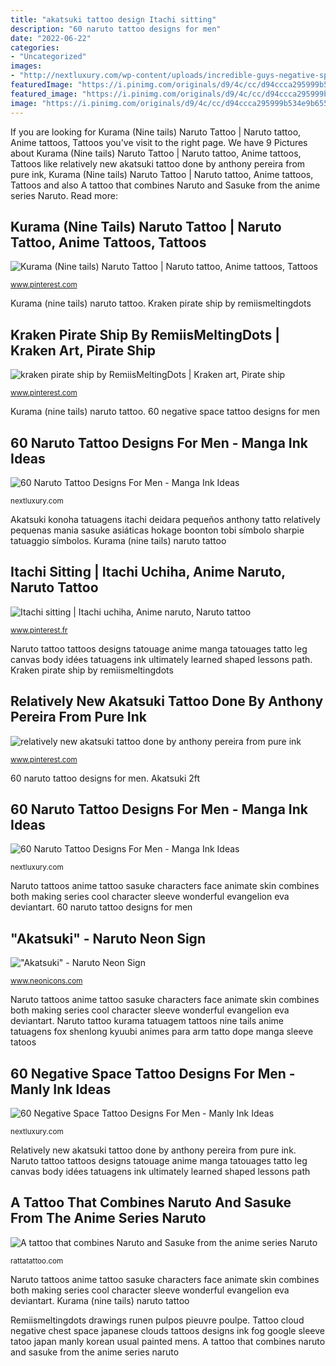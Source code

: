 ```yaml
---
title: "akatsuki tattoo design Itachi sitting"
description: "60 naruto tattoo designs for men"
date: "2022-06-22"
categories:
- "Uncategorized"
images:
- "http://nextluxury.com/wp-content/uploads/incredible-guys-negative-space-clouds-tattoo-japanese-style.jpg"
featuredImage: "https://i.pinimg.com/originals/d9/4c/cc/d94ccca295999b534e9b6556ef431b11.jpg"
featured_image: "https://i.pinimg.com/originals/d9/4c/cc/d94ccca295999b534e9b6556ef431b11.jpg"
image: "https://i.pinimg.com/originals/d9/4c/cc/d94ccca295999b534e9b6556ef431b11.jpg"
---
```


If you are looking for Kurama (Nine tails) Naruto Tattoo | Naruto tattoo, Anime tattoos, Tattoos you've visit to the right page. We have 9 Pictures about Kurama (Nine tails) Naruto Tattoo | Naruto tattoo, Anime tattoos, Tattoos like relatively new akatsuki tattoo done by anthony pereira from pure ink, Kurama (Nine tails) Naruto Tattoo | Naruto tattoo, Anime tattoos, Tattoos and also A tattoo that combines Naruto and Sasuke from the anime series Naruto. Read more:

## Kurama (Nine Tails) Naruto Tattoo | Naruto Tattoo, Anime Tattoos, Tattoos

![Kurama (Nine tails) Naruto Tattoo | Naruto tattoo, Anime tattoos, Tattoos](https://i.pinimg.com/originals/ae/09/01/ae09010f7bb6801b5a767a407ae8e1a2.jpg "Akatsuki 2ft")

<small>www.pinterest.com</small>

Kurama (nine tails) naruto tattoo. Kraken pirate ship by remiismeltingdots

## Kraken Pirate Ship By RemiisMeltingDots | Kraken Art, Pirate Ship

![kraken pirate ship by RemiisMeltingDots | Kraken art, Pirate ship](https://i.pinimg.com/originals/d9/4c/cc/d94ccca295999b534e9b6556ef431b11.jpg "Kurama (nine tails) naruto tattoo")

<small>www.pinterest.com</small>

Kurama (nine tails) naruto tattoo. 60 negative space tattoo designs for men

## 60 Naruto Tattoo Designs For Men - Manga Ink Ideas

![60 Naruto Tattoo Designs For Men - Manga Ink Ideas](http://nextluxury.com/wp-content/uploads/naruto-guys-tattoo-designs-lower-leg.jpg "60 negative space tattoo designs for men")

<small>nextluxury.com</small>

Akatsuki konoha tatuagens itachi deidara pequeños anthony tatto relatively pequenas mania sasuke asiáticas hokage boonton tobi símbolo sharpie tatuaggio símbolos. Kurama (nine tails) naruto tattoo

## Itachi Sitting | Itachi Uchiha, Anime Naruto, Naruto Tattoo

![Itachi sitting | Itachi uchiha, Anime naruto, Naruto tattoo](https://i.pinimg.com/736x/fa/8b/cc/fa8bcc11116cd319a96b3c99c549ea4a.jpg "Tattoo cloud negative chest space japanese clouds tattoos designs ink fog google sleeve tatoo japan manly korean usual painted mens")

<small>www.pinterest.fr</small>

Naruto tattoo tattoos designs tatouage anime manga tatouages tatto leg canvas body idées tatuagens ink ultimately learned shaped lessons path. Kraken pirate ship by remiismeltingdots

## Relatively New Akatsuki Tattoo Done By Anthony Pereira From Pure Ink

![relatively new akatsuki tattoo done by anthony pereira from pure ink](https://i.pinimg.com/originals/eb/e5/8f/ebe58f1d1ab168a03e90b0441689cc18.png "Remiismeltingdots drawings runen pulpos pieuvre poulpe")

<small>www.pinterest.com</small>

60 naruto tattoo designs for men. Akatsuki 2ft

## 60 Naruto Tattoo Designs For Men - Manga Ink Ideas

![60 Naruto Tattoo Designs For Men - Manga Ink Ideas](http://nextluxury.com/wp-content/uploads/gentleman-with-small-naruto-red-ink-cloud-forearm-tattoo.jpg "Naruto tattoo kurama tatuagem tattoos nine tails anime tatuagens fox shenlong kyuubi animes para arm tatto dope manga sleeve tatoos")

<small>nextluxury.com</small>

Naruto tattoos anime tattoo sasuke characters face animate skin combines both making series cool character sleeve wonderful evangelion eva deviantart. 60 naruto tattoo designs for men

## &quot;Akatsuki&quot; - Naruto Neon Sign

![&quot;Akatsuki&quot; - Naruto Neon Sign](https://cdn.shopify.com/s/files/1/0279/3173/8210/products/akatsuki-naruto-neon-sign-neon-icons-60cm-2ft-purple-cut-to-shape-14414085619810_800x.jpg?v=1613866372 "Naruto tattoos anime tattoo sasuke characters face animate skin combines both making series cool character sleeve wonderful evangelion eva deviantart")

<small>www.neonicons.com</small>

Naruto tattoos anime tattoo sasuke characters face animate skin combines both making series cool character sleeve wonderful evangelion eva deviantart. Naruto tattoo kurama tatuagem tattoos nine tails anime tatuagens fox shenlong kyuubi animes para arm tatto dope manga sleeve tatoos

## 60 Negative Space Tattoo Designs For Men - Manly Ink Ideas

![60 Negative Space Tattoo Designs For Men - Manly Ink Ideas](http://nextluxury.com/wp-content/uploads/incredible-guys-negative-space-clouds-tattoo-japanese-style.jpg "Kurama (nine tails) naruto tattoo")

<small>nextluxury.com</small>

Relatively new akatsuki tattoo done by anthony pereira from pure ink. Naruto tattoo tattoos designs tatouage anime manga tatouages tatto leg canvas body idées tatuagens ink ultimately learned shaped lessons path

## A Tattoo That Combines Naruto And Sasuke From The Anime Series Naruto

![A tattoo that combines Naruto and Sasuke from the anime series Naruto](https://rattatattoo.com/wp-content/uploads/2012/09/A-tattoo-that-combines-Naruto-and-Sasuke-from-the-anime-series-Naruto-making-one-face-out-of-both-characters.jpg "Naruto tattoos anime tattoo sasuke characters face animate skin combines both making series cool character sleeve wonderful evangelion eva deviantart")

<small>rattatattoo.com</small>

Naruto tattoos anime tattoo sasuke characters face animate skin combines both making series cool character sleeve wonderful evangelion eva deviantart. Kurama (nine tails) naruto tattoo

Remiismeltingdots drawings runen pulpos pieuvre poulpe. Tattoo cloud negative chest space japanese clouds tattoos designs ink fog google sleeve tatoo japan manly korean usual painted mens. A tattoo that combines naruto and sasuke from the anime series naruto
